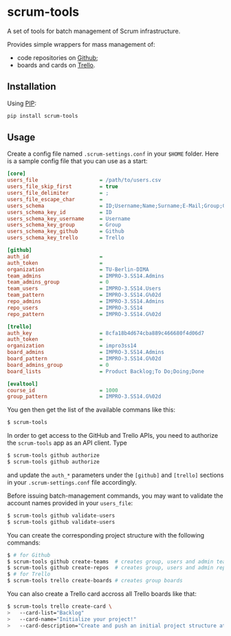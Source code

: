 scrum-tools
===========

A set of tools for batch management of Scrum infrastructure.

Provides simple wrappers for mass management of:

 * code repositories on [Github](https://github.com);
 * boards and cards on [Trello](https://trello.com).

Installation
------------

Using [PIP](https://pypi.python.org/pypi/pip):

``` bash
pip install scrum-tools
```

Usage
-----

Create a config file named `.scrum-settings.conf` in your `$HOME` folder. Here is a sample config file that you can use as a start:

```ini
[core]
users_file                    = /path/to/users.csv
users_file_skip_first         = true
users_file_delimiter          = ;
users_file_escape_char        =
users_schema                  = ID;Username;Name;Surname;E-Mail;Group;Github;Trello
users_schema_key_id           = ID
users_schema_key_username     = Username
users_schema_key_group        = Group
users_schema_key_github       = Github
users_schema_key_trello       = Trello

[github]
auth_id                       = 
auth_token                    = 
organization                  = TU-Berlin-DIMA
team_admins                   = IMPRO-3.SS14.Admins
team_admins_group             = 0
team_users                    = IMPRO-3.SS14.Users
team_pattern                  = IMPRO-3.SS14.G%02d
repo_admins                   = IMPRO-3.SS14.Admins
repo_users                    = IMPRO-3.SS14
repo_pattern                  = IMPRO-3.SS14.G%02d

[trello]
auth_key                      = 8cfa18b4d674cba889c466680f4d06d7
auth_token                    = 
organization                  = impro3ss14
board_admins                  = IMPRO-3.SS14.Admins
board_pattern                 = IMPRO-3.SS14.G%02d
board_admins_group            = 0
board_lists                   = Product Backlog;To Do;Doing;Done

[evaltool]
course_id                     = 1000 
group_pattern                 = IMPRO-3.SS14.G%02d
```

You gen then get the list of the available commans like this:

```bash
$ scrum-tools
```

In order to get access to the GitHub and Trello APIs, you need to authorize the `scrum-tools` app as an API client. Type

```bash
$ scrum-tools github authorize
$ scrum-tools github authorize
```

and update the `auth_*` parameters under the `[github]` and `[trello]` sections in your `.scrum-settings.conf` file accordingly.

Before issuing batch-management commands, you may want to validate the account names provided in your `users_file`:

```bash
$ scrum-tools github validate-users
$ scrum-tools github validate-users
```

You can create the corresponding project structure with the following commands:

```bash
$ # for Github
$ scrum-tools github create-teams  # creates group, users and admin teams
$ scrum-tools github create-repos  # creates group, users and admin repos
$ # for Trello
$ scrum-tools trello create-boards # creates group boards
```

You can also create a Trello card accross all Trello boards like that:

```bash
$ scrum-tools trello create-card \
>   --card-list="Backlog"
>   --card-name="Initialize your project!"
>   --card-description="Create and push an initial project structure at GitHub!"
```
